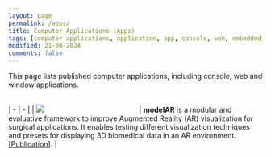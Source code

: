```yaml
---
layout: page
permalink: /apps/
title: Computer Applications (Apps)
tags: [computer applications, application, app, console, web, embedded, web, tools, packages, research, table]
modified: 21-04-2024
comments: false
---
```


This page lists published computer applications, including console, web and window applications.<br/>
<br/>


| - | - |
| <span style="display: inline-block; width:200px"> [![](/images/apps/fig1.webp)](https://github.com/ghattab/MODELAR) </span> | **modelAR** is a modular and evaluative framework to improve Augmented Reality (AR) visualization for surgical applications. It enables testing different visualization techniques and presets for displaying 3D biomedical data in an AR environment. [[Publication]](https://diglib.eg.org/handle/10.2312/evs20201066). |
